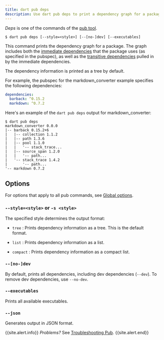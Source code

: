 ```yaml
---
title: dart pub deps
description: Use dart pub deps to print a dependency graph for a package.
---
```


_Deps_ is one of the commands of the [pub tool](/tools/pub/cmd).

```nocode
$ dart pub deps [--style=<style>] [--[no-]dev] [--executables]
```

This command prints the dependency graph for a package.
The graph includes both the
[immediate dependencies](/tools/pub/glossary#immediate-dependency)
that the package uses (as specified in the pubspec), as well as the
[transitive dependencies](/tools/pub/glossary#transitive-dependency)
pulled in by the immediate dependencies.

The dependency information is printed as a tree by default.

For example, the pubspec for the markdown_converter example specifies
the following dependencies:

```yaml
dependencies:
  barback: ^0.15.2
  markdown: ^0.7.2
```

Here's an example of the `dart pub deps` output for markdown_converter:

```terminal
$ dart pub deps
markdown_converter 0.0.0
|-- barback 0.15.2+6
|   |-- collection 1.1.2
|   |-- path 1.3.6
|   |-- pool 1.1.0
|   |   '-- stack_trace...
|   |-- source_span 1.2.0
|   |   '-- path...
|   '-- stack_trace 1.4.2
|       '-- path...
'-- markdown 0.7.2
```

## Options

For options that apply to all pub commands, see
[Global options](/tools/pub/cmd#global-options).

### `--style=<style>` or `-s <style>`

The specified style determines the output format:

* `tree`
: Prints dependency information as a tree. This is the 
default format.

* `list`
: Prints dependency information as a list.

* `compact`
: Prints dependency information as a compact list.

### `--[no-]dev`

By default, prints all dependencies, 
including dev dependencies (`--dev`).
To remove dev dependencies, use `--no-dev`.

### `--executables`

Prints all available executables.

### `--json`

Generates output in JSON format.

{{site.alert.info}}
  *Problems?*
  See [Troubleshooting Pub](/tools/pub/troubleshoot).
{{site.alert.end}}
